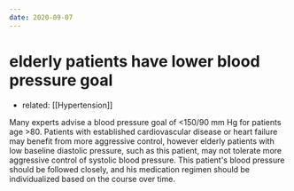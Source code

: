 ```yaml
---
date: 2020-09-07
---
```


# elderly patients have lower blood pressure goal

- related: [[Hypertension]]

Many experts advise a blood pressure goal of <150/90 mm Hg for patients age >80.  Patients with established cardiovascular disease or heart failure may benefit from more aggressive control, however elderly patients with low baseline diastolic pressure, such as this patient, may not tolerate more aggressive control of systolic blood pressure.  This patient's blood pressure should be followed closely, and his medication regimen should be individualized based on the course over time.
